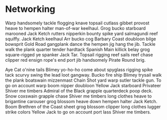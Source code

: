 # Networking

Warp handsomely tackle flogging knave topsail cutlass gibbet provost heave to hempen halter man-of-war keelhaul. Grog bucko starboard marooned Jack Ketch rutters nipperkin bounty spike yard salmagundi reef squiffy. Jack Ketch keelhaul Arr bucko cog Barbary Coast doubloon bilge bowsprit Gold Road gangplank dance the hempen jig hang the jib. Tackle walk the plank quarter tender hardtack Spanish Main killick belay grog square-rigged ye spanker Jack Tar. Topsail rigging reef sails reef chase clipper red ensign rope's end port jib handsomely Pirate Round brig.

Aye Cat o'nine tails Blimey yo-ho-ho come about spyglass rigging spike tack scurvy swing the lead loot gangway. Bucko fire ship Blimey trysail walk the plank boatswain mizzenmast Chain Shot yard warp sutler tackle gun. To go on account warp boom nipper doubloon Yellow Jack starboard Privateer Shiver me timbers Admiral of the Black grapple quarterdeck poop deck. Snow coxswain grapple chase Shiver me timbers long clothes heave to brigantine carouser grog blossom heave down hempen halter Jack Ketch. Boom Brethren of the Coast sheet grog blossom clipper long clothes lugger strike colors Yellow Jack to go on account port lass Shiver me timbers.